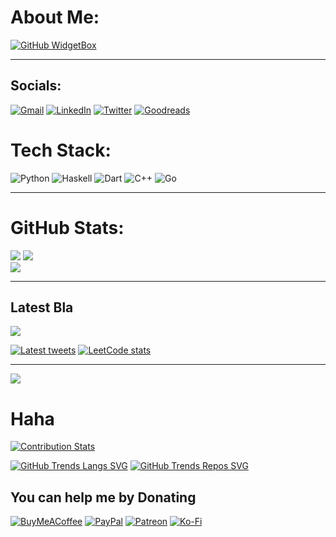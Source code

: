 # About Me:

[![GitHub WidgetBox](https://github-widgetbox.vercel.app/api/profile?username=Darshan-AS&data=followers,repositories,stars,commits&theme=nautilus)](https://github.com/Darshan-AS)

---

## Socials:
[![Gmail](https://img.shields.io/badge/Gmail-D14836?style=for-the-badge&logo=gmail&logoColor=white)](mailto://itisdarshan@gmail.com)
[![LinkedIn](https://img.shields.io/badge/linkedin-%230077B5.svg?style=for-the-badge&logo=linkedin&logoColor=white)](https://linkedin.com/in/darshan-as)
[![Twitter](https://img.shields.io/badge/Twitter-%231DA1F2.svg?style=for-the-badge&logo=Twitter&logoColor=white)](https://twitter.com/itisDarshan)
[![Goodreads](https://img.shields.io/badge/Goodreads-F3F1EA?style=for-the-badge&logo=goodreads&logoColor=372213)](https://goodreads.com/darshan-as)

<!--
[![Mastodon](https://img.shields.io/badge/-MASTODON-%232B90D9?style=for-the-badge&logo=mastodon&logoColor=white)]()
[![Signal](https://img.shields.io/badge/Signal-%23039BE5.svg?style=for-the-badge&logo=Signal&logoColor=white)]()
[![Reddit](https://img.shields.io/badge/Reddit-FF4500?style=for-the-badge&logo=reddit&logoColor=white)]()
[![Slack](https://img.shields.io/badge/Slack-4A154B?style=for-the-badge&logo=slack&logoColor=white)]()
[![Telegram](https://img.shields.io/badge/Telegram-2CA5E0?style=for-the-badge&logo=telegram&logoColor=white)]()
[![WhatsApp](https://img.shields.io/badge/WhatsApp-25D366?style=for-the-badge&logo=whatsapp&logoColor=white)]()
[![YouTube](https://img.shields.io/badge/YouTube-%23FF0000.svg?style=for-the-badge&logo=YouTube&logoColor=white)]()
-->

# Tech Stack:
![Python](https://img.shields.io/badge/python-3670A0?style=flat&logo=python&logoColor=ffdd54)
![Haskell](https://img.shields.io/badge/Haskell-5e5086?style=flat&logo=haskell&logoColor=white)
![Dart](https://img.shields.io/badge/dart-%230175C2.svg?style=flat&logo=dart&logoColor=white)
![C++](https://img.shields.io/badge/c++-%2300599C.svg?style=flat&logo=c%2B%2B&logoColor=white)
![Go](https://img.shields.io/badge/go-%2300ADD8.svg?style=flat&logo=go&logoColor=white) 

---

# GitHub Stats:
![](https://github-readme-stats.vercel.app/api?username=darshan-as&theme=tokyonight&hide_border=false&include_all_commits=true&count_private=true)
![](https://github-readme-streak-stats.herokuapp.com/?user=darshan-as&theme=tokyonight&hide_border=false)<br/>
![](https://github-readme-stats.vercel.app/api/top-langs/?username=darshan-as&theme=tokyonight&hide_border=false&include_all_commits=true&count_private=true&layout=compact)

<!--
---

## GitHub Trophies
![](https://github-profile-trophy.vercel.app/?username=darshan-as&theme=tokyonight&no-frame=false&no-bg=false&margin-w=4)
-->

---

## Latest Bla
[![](https://gtce.itsvg.in/api?username=itisDarshan&theme=tokyonight&icon=user)](https://twitter.com/itisDarshan)

[![Latest tweets](https://github-readme-twitter.gazf.vercel.app/api?id=itisDarshan&layout=normal)](https://twitter.com/itisDarshan)
[![LeetCode stats](https://leetcode-stats-six.vercel.app/?username=darshan-as&theme=dark)](https://github.com/KnlnKS/leetcode-stats)


---

[![](https://visitcount.itsvg.in/api?id=darshan-as&icon=0&color=0)](https://visitcount.itsvg.in)



  
<!-- Proudly created with GPRM ( https://gprm.itsvg.in ) -->
# Haha

[![Contribution Stats](https://github-contribution-stats.vercel.app/api/?username=Darshan-AS)](https://github.com/LordDashMe/github-contribution-stats/)

[![GitHub Trends Langs SVG](https://api.githubtrends.io/user/svg/Darshan-AS/langs?time_range=one_year&loc_metric=changed)](https://githubtrends.io)
[![GitHub Trends Repos SVG](https://api.githubtrends.io/user/svg/Darshan-AS/repos?time_range=one_year&loc_metric=changed)](https://githubtrends.io)


## You can help me by Donating
[![BuyMeACoffee](https://img.shields.io/badge/Buy%20Me%20a%20Coffee-ffdd00?style=for-the-badge&logo=buy-me-a-coffee&logoColor=black)](https://buymeacoffee.com/darshan-as)
[![PayPal](https://img.shields.io/badge/PayPal-00457C?style=for-the-badge&logo=paypal&logoColor=white)](https://paypal.me/darshan-as)
[![Patreon](https://img.shields.io/badge/Patreon-F96854?style=for-the-badge&logo=patreon&logoColor=white)](https://patreon.com/darshan-as)
[![Ko-Fi](https://img.shields.io/badge/Ko--fi-F16061?style=for-the-badge&logo=ko-fi&logoColor=white)](https://ko-fi.com/darshan-as) 

